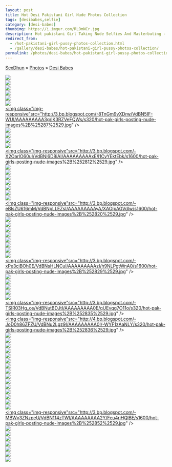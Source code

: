 ```yaml
---
layout: post
title: Hot Desi Pakistani Girl Nude Photos Collection
tags: [desibabes,selfie]
category: [desi-babes]
thumbimg: https://i.imgur.com/RLOmNCr.jpg
description: Hot pakistani Girl Taking Nude Selfies And Masterbuting - 58 Pics of Collection.
redirect_from:
  - /hot-pakistani-girl-pussy-photos-collection.html
  - /gallery/desi-babes/hot-pakistani-girl-pussy-photos-collection/
permalink: /photos/desi-babes/hot-pakistani-girl-pussy-photos-collection/
---
```


<div class="breadcrumb">
<span itemscope='itemscope' itemtype='http://data-vocabulary.org/Breadcrumb'><a href="/" itemprop="url"><span title="SexDhun" itemprop='title'>SexDhun</span></a></span>
<span itemscope='itemscope' itemtype='http://data-vocabulary.org/Breadcrumb'>&#187; <a href="/photos/" itemprop="url"><span title="Photos" itemprop='title'>Photos</span></a></span>
<span itemscope='itemscope' itemtype='http://data-vocabulary.org/Breadcrumb'>&#187; <a href="/photos/desi-babes/" itemprop="url"><span title="Desi Babes" itemprop='title'>Desi Babes</span></a></span>
</div>

<a href="http://1.bp.blogspot.com/-PfjMCantHEY/VdBNkx3BdNI/AAAAAAAAAww/d-ALlmtWxxk/s1600/hot-pak-girls-posting-nude-images%2B%25281%2529.jpg"><img class="img-responsive" src="http://1.bp.blogspot.com/-PfjMCantHEY/VdBNkx3BdNI/AAAAAAAAAww/d-ALlmtWxxk/s320/hot-pak-girls-posting-nude-images%2B%25281%2529.jpg"  /></a><br/>
<a href="http://4.bp.blogspot.com/-jkJX70pLhNs/VdBNom3sU9I/AAAAAAAAAx4/4cLIMUFvdvc/s1600/hot-pak-girls-posting-nude-images%2B%25282%2529.jpg"><img class="img-responsive" src="http://4.bp.blogspot.com/-jkJX70pLhNs/VdBNom3sU9I/AAAAAAAAAx4/4cLIMUFvdvc/s320/hot-pak-girls-posting-nude-images%2B%25282%2529.jpg"  /></a><br/>
<a href="http://2.bp.blogspot.com/-_MWpE4A0pzs/VdBNsZigQ0I/AAAAAAAAAzY/x9Bf2Mb26_E/s1600/hot-pak-girls-posting-nude-images%2B%25283%2529.jpg"><img class="img-responsive" src="http://2.bp.blogspot.com/-_MWpE4A0pzs/VdBNsZigQ0I/AAAAAAAAAzY/x9Bf2Mb26_E/s320/hot-pak-girls-posting-nude-images%2B%25283%2529.jpg"  /></a><br/>
<a href="http://3.bp.blogspot.com/-SoM2Ivp8TFc/VdBNwP_zkyI/AAAAAAAAA0g/tbEAVGRdybg/s1600/hot-pak-girls-posting-nude-images%2B%25284%2529.jpg"><img class="img-responsive" src="http://3.bp.blogspot.com/-SoM2Ivp8TFc/VdBNwP_zkyI/AAAAAAAAA0g/tbEAVGRdybg/s320/hot-pak-girls-posting-nude-images%2B%25284%2529.jpg"  /></a><br/>
<a href="http://4.bp.blogspot.com/-1lPIBAVXorw/VdBN1DcPCoI/AAAAAAAAA2M/MhskeO32H8U/s1600/hot-pak-girls-posting-nude-images%2B%25285%2529.jpg"><img class="img-responsive" src="http://4.bp.blogspot.com/-1lPIBAVXorw/VdBN1DcPCoI/AAAAAAAAA2M/MhskeO32H8U/s320/hot-pak-girls-posting-nude-images%2B%25285%2529.jpg"  /></a><br/>
<a href="http://4.bp.blogspot.com/-ncZz82994p4/VdBN4a1rQeI/AAAAAAAAA3Y/vWOw329Sy1I/s1600/hot-pak-girls-posting-nude-images%2B%25286%2529.jpg"><img class="img-responsive" src="http://4.bp.blogspot.com/-ncZz82994p4/VdBN4a1rQeI/AAAAAAAAA3Y/vWOw329Sy1I/s320/hot-pak-girls-posting-nude-images%2B%25286%2529.jpg"  /></a><br/>
<a href="http://3.bp.blogspot.com/-8TnGm9vXDrw/VdBN5IF-WUI/AAAAAAAAA3g/IK3RZVeFQWs/s1600/hot-pak-girls-posting-nude-images%2B%25287%2529.jpg"><img class="img-responsive"src="http://3.bp.blogspot.com/-8TnGm9vXDrw/VdBN5IF-WUI/AAAAAAAAA3g/IK3RZVeFQWs/s320/hot-pak-girls-posting-nude-images%2B%25287%2529.jpg"  /></a><br/>
<a href="http://2.bp.blogspot.com/-HGjDHcKKNUc/VdBN5SvqwlI/AAAAAAAAA3o/xMLMks5jDc0/s1600/hot-pak-girls-posting-nude-images%2B%25288%2529.jpg"><img class="img-responsive" src="http://2.bp.blogspot.com/-HGjDHcKKNUc/VdBN5SvqwlI/AAAAAAAAA3o/xMLMks5jDc0/s320/hot-pak-girls-posting-nude-images%2B%25288%2529.jpg"  /></a><br/>
<a href="http://2.bp.blogspot.com/-G180znCIllI/VdBN5sVWSVI/AAAAAAAAA3w/4qGeRAdfJyY/s1600/hot-pak-girls-posting-nude-images%2B%25289%2529.jpg"><img class="img-responsive" src="http://2.bp.blogspot.com/-G180znCIllI/VdBN5sVWSVI/AAAAAAAAA3w/4qGeRAdfJyY/s320/hot-pak-girls-posting-nude-images%2B%25289%2529.jpg"  /></a><br/>
<a href="http://3.bp.blogspot.com/-iyWaeHKki6c/VdBNkq1Ct3I/AAAAAAAAAwo/MHWwpOYViyc/s1600/hot-pak-girls-posting-nude-images%2B%252810%2529.jpg"><img class="img-responsive" src="http://3.bp.blogspot.com/-iyWaeHKki6c/VdBNkq1Ct3I/AAAAAAAAAwo/MHWwpOYViyc/s320/hot-pak-girls-posting-nude-images%2B%252810%2529.jpg"  /></a><br/>
<a href="http://4.bp.blogspot.com/-To5R_W5Zizw/VdBNlL2yZ8I/AAAAAAAAAws/Wa6cP3yF_eM/s1600/hot-pak-girls-posting-nude-images%2B%252811%2529.jpg"><img class="img-responsive" src="http://4.bp.blogspot.com/-To5R_W5Zizw/VdBNlL2yZ8I/AAAAAAAAAws/Wa6cP3yF_eM/s320/hot-pak-girls-posting-nude-images%2B%252811%2529.jpg"  /></a><br/>
<a href="http://3.bp.blogspot.com/-X2OarlO60uI/VdBNl6D8iAI/AAAAAAAAAxE/l1CyYEktEbk/s1600/hot-pak-girls-posting-nude-images%2B%252812%2529.jpg"><img class="img-responsive"src="http://3.bp.blogspot.com/-X2OarlO60uI/VdBNl6D8iAI/AAAAAAAAAxE/l1CyYEktEbk/s1600/hot-pak-girls-posting-nude-images%2B%252812%2529.jpg" /></a><br/>
<a href="http://3.bp.blogspot.com/-lEJw7sOz84w/VdBNmDr5D8I/AAAAAAAAAxA/TwVjz4emzxM/s1600/hot-pak-girls-posting-nude-images%2B%252813%2529.jpg"><img class="img-responsive" src="http://3.bp.blogspot.com/-lEJw7sOz84w/VdBNmDr5D8I/AAAAAAAAAxA/TwVjz4emzxM/s320/hot-pak-girls-posting-nude-images%2B%252813%2529.jpg"  /></a><br/>
<a href="http://1.bp.blogspot.com/-4t7sdbs34Hg/VdBNmgPE1zI/AAAAAAAAAxI/Tql3oQRb9vU/s1600/hot-pak-girls-posting-nude-images%2B%252814%2529.jpg"><img class="img-responsive" src="http://1.bp.blogspot.com/-4t7sdbs34Hg/VdBNmgPE1zI/AAAAAAAAAxI/Tql3oQRb9vU/s320/hot-pak-girls-posting-nude-images%2B%252814%2529.jpg"  /></a><br/>
<a href="http://4.bp.blogspot.com/-IbbWR4vWrJo/VdBNm_4KMlI/AAAAAAAAAxQ/lzbwwEu6Vzo/s1600/hot-pak-girls-posting-nude-images%2B%252815%2529.jpg"><img class="img-responsive" src="http://4.bp.blogspot.com/-IbbWR4vWrJo/VdBNm_4KMlI/AAAAAAAAAxQ/lzbwwEu6Vzo/s320/hot-pak-girls-posting-nude-images%2B%252815%2529.jpg"  /></a><br/>
<a href="http://1.bp.blogspot.com/-A94-MvRwPi4/VdBNnFtAx_I/AAAAAAAAAxc/kDUj9EgPOBA/s1600/hot-pak-girls-posting-nude-images%2B%252816%2529.jpg"><img class="img-responsive" src="http://1.bp.blogspot.com/-A94-MvRwPi4/VdBNnFtAx_I/AAAAAAAAAxc/kDUj9EgPOBA/s320/hot-pak-girls-posting-nude-images%2B%252816%2529.jpg"  /></a><br/>
<a href="http://4.bp.blogspot.com/-UpM-yOaESEk/VdBNnfc4qAI/AAAAAAAAAxk/51CJU2gJfbo/s1600/hot-pak-girls-posting-nude-images%2B%252817%2529.jpg"><img class="img-responsive" src="http://4.bp.blogspot.com/-UpM-yOaESEk/VdBNnfc4qAI/AAAAAAAAAxk/51CJU2gJfbo/s320/hot-pak-girls-posting-nude-images%2B%252817%2529.jpg"  /></a><br/>
<a href="http://2.bp.blogspot.com/-dQ97RG4pRBM/VdBNn3wZX2I/AAAAAAAAAxs/_ODGXDwl6ls/s1600/hot-pak-girls-posting-nude-images%2B%252818%2529.jpg"><img class="img-responsive" src="http://2.bp.blogspot.com/-dQ97RG4pRBM/VdBNn3wZX2I/AAAAAAAAAxs/_ODGXDwl6ls/s320/hot-pak-girls-posting-nude-images%2B%252818%2529.jpg"  /></a><br/>
<a href="http://2.bp.blogspot.com/-YNv50Jf6P5Y/VdBNoeJZhoI/AAAAAAAAAx0/o5f0sopkFIs/s1600/hot-pak-girls-posting-nude-images%2B%252819%2529.jpg"><img class="img-responsive" src="http://2.bp.blogspot.com/-YNv50Jf6P5Y/VdBNoeJZhoI/AAAAAAAAAx0/o5f0sopkFIs/s320/hot-pak-girls-posting-nude-images%2B%252819%2529.jpg"  /></a><br/>
<a href="http://3.bp.blogspot.com/-eBIsZU616mM/VdBNpLLEZsI/AAAAAAAAAyA/XAOIpAGVdlw/s1600/hot-pak-girls-posting-nude-images%2B%252820%2529.jpg"><img class="img-responsive"src="http://3.bp.blogspot.com/-eBIsZU616mM/VdBNpLLEZsI/AAAAAAAAAyA/XAOIpAGVdlw/s1600/hot-pak-girls-posting-nude-images%2B%252820%2529.jpg" /></a><br/>
<a href="http://3.bp.blogspot.com/-1OIe5ITChoQ/VdBNpUNuEvI/AAAAAAAAAyI/6V0BR3V_1lY/s1600/hot-pak-girls-posting-nude-images%2B%252821%2529.jpg"><img class="img-responsive" src="http://3.bp.blogspot.com/-1OIe5ITChoQ/VdBNpUNuEvI/AAAAAAAAAyI/6V0BR3V_1lY/s320/hot-pak-girls-posting-nude-images%2B%252821%2529.jpg" /></a><br/>
<a href="http://4.bp.blogspot.com/-7bOkFQPXfc0/VdBNp46mgBI/AAAAAAAAAyQ/3ildWhFQvbg/s1600/hot-pak-girls-posting-nude-images%2B%252822%2529.jpg"><img class="img-responsive" src="http://4.bp.blogspot.com/-7bOkFQPXfc0/VdBNp46mgBI/AAAAAAAAAyQ/3ildWhFQvbg/s320/hot-pak-girls-posting-nude-images%2B%252822%2529.jpg"  /></a><br/>
<a href="http://4.bp.blogspot.com/-jXJJJ_8gfVA/VdBNqSnMU5I/AAAAAAAAAyc/dxP_Um2Ql8E/s1600/hot-pak-girls-posting-nude-images%2B%252823%2529.jpg"><img class="img-responsive" src="http://4.bp.blogspot.com/-jXJJJ_8gfVA/VdBNqSnMU5I/AAAAAAAAAyc/dxP_Um2Ql8E/s320/hot-pak-girls-posting-nude-images%2B%252823%2529.jpg"  /></a><br/>
<a href="http://3.bp.blogspot.com/-g3P1mtbCo-E/VdBNqntx1HI/AAAAAAAAAyk/pzj7sMftyVc/s1600/hot-pak-girls-posting-nude-images%2B%252824%2529.jpg"><img class="img-responsive" src="http://3.bp.blogspot.com/-g3P1mtbCo-E/VdBNqntx1HI/AAAAAAAAAyk/pzj7sMftyVc/s320/hot-pak-girls-posting-nude-images%2B%252824%2529.jpg"  /></a><br/>
<a href="http://1.bp.blogspot.com/-qg1VnZC1KxU/VdBNq_VShoI/AAAAAAAAAys/4JO_L9l_WmQ/s1600/hot-pak-girls-posting-nude-images%2B%252825%2529.jpg"><img class="img-responsive" src="http://1.bp.blogspot.com/-qg1VnZC1KxU/VdBNq_VShoI/AAAAAAAAAys/4JO_L9l_WmQ/s320/hot-pak-girls-posting-nude-images%2B%252825%2529.jpg"  /></a><br/>
<a href="http://4.bp.blogspot.com/-c_VlxbBb-_I/VdBNrN07NcI/AAAAAAAAAy0/_I_EC73LAb0/s1600/hot-pak-girls-posting-nude-images%2B%252826%2529.jpg"><img class="img-responsive" src="http://4.bp.blogspot.com/-c_VlxbBb-_I/VdBNrN07NcI/AAAAAAAAAy0/_I_EC73LAb0/s320/hot-pak-girls-posting-nude-images%2B%252826%2529.jpg"  /></a><br/>
<a href="http://3.bp.blogspot.com/-bKfxH6Uc2Kc/VdBNrm0iEUI/AAAAAAAAAy8/3hkEdIoVtrk/s1600/hot-pak-girls-posting-nude-images%2B%252827%2529.jpg"><img class="img-responsive" src="http://3.bp.blogspot.com/-bKfxH6Uc2Kc/VdBNrm0iEUI/AAAAAAAAAy8/3hkEdIoVtrk/s320/hot-pak-girls-posting-nude-images%2B%252827%2529.jpg"  /></a><br/>
<a href="http://2.bp.blogspot.com/-EOlPW88xhcw/VdBNr6jvoyI/AAAAAAAAAzA/34VNqz_f-Yg/s1600/hot-pak-girls-posting-nude-images%2B%252828%2529.jpg"><img class="img-responsive" src="http://2.bp.blogspot.com/-EOlPW88xhcw/VdBNr6jvoyI/AAAAAAAAAzA/34VNqz_f-Yg/s320/hot-pak-girls-posting-nude-images%2B%252828%2529.jpg"  /></a><br/>
<a href="http://3.bp.blogspot.com/-xPe3ciBOh0E/VdBNsHLNCuI/AAAAAAAAAzI/h9NLPgtWnA0/s1600/hot-pak-girls-posting-nude-images%2B%252829%2529.jpg"><img class="img-responsive"src="http://3.bp.blogspot.com/-xPe3ciBOh0E/VdBNsHLNCuI/AAAAAAAAAzI/h9NLPgtWnA0/s1600/hot-pak-girls-posting-nude-images%2B%252829%2529.jpg" /></a><br/>
<a href="http://4.bp.blogspot.com/-r1XMk_WUXEE/VdBNsxPMm_I/AAAAAAAAAzc/uSH_ewSh3pQ/s1600/hot-pak-girls-posting-nude-images%2B%252830%2529.jpg"><img class="img-responsive" src="http://4.bp.blogspot.com/-r1XMk_WUXEE/VdBNsxPMm_I/AAAAAAAAAzc/uSH_ewSh3pQ/s320/hot-pak-girls-posting-nude-images%2B%252830%2529.jpg"  /></a><br/>
<a href="http://2.bp.blogspot.com/-p2Zgu1Wnh24/VdBNtNGgKmI/AAAAAAAAAzg/D3SZB1xMskY/s1600/hot-pak-girls-posting-nude-images%2B%252831%2529.jpg"><img class="img-responsive" src="http://2.bp.blogspot.com/-p2Zgu1Wnh24/VdBNtNGgKmI/AAAAAAAAAzg/D3SZB1xMskY/s320/hot-pak-girls-posting-nude-images%2B%252831%2529.jpg"  /></a><br/>
<a href="http://2.bp.blogspot.com/-Al7NuepYnSU/VdBNtgOQ8-I/AAAAAAAAAzw/6_kjBK2fMnE/s1600/hot-pak-girls-posting-nude-images%2B%252832%2529.jpg"><img class="img-responsive" src="http://2.bp.blogspot.com/-Al7NuepYnSU/VdBNtgOQ8-I/AAAAAAAAAzw/6_kjBK2fMnE/s320/hot-pak-girls-posting-nude-images%2B%252832%2529.jpg"  /></a><br/>
<a href="http://3.bp.blogspot.com/-09ubC9FDt2E/VdBNtse8u-I/AAAAAAAAAz0/u2OH-M4laPU/s1600/hot-pak-girls-posting-nude-images%2B%252833%2529.jpg"><img class="img-responsive" src="http://3.bp.blogspot.com/-09ubC9FDt2E/VdBNtse8u-I/AAAAAAAAAz0/u2OH-M4laPU/s320/hot-pak-girls-posting-nude-images%2B%252833%2529.jpg" /></a><br/>
<a href="http://2.bp.blogspot.com/-3-VE0R8BBIo/VdBNuJBkBwI/AAAAAAAAAz4/QmkXppKpZrI/s1600/hot-pak-girls-posting-nude-images%2B%252834%2529.jpg"><img class="img-responsive" src="http://2.bp.blogspot.com/-3-VE0R8BBIo/VdBNuJBkBwI/AAAAAAAAAz4/QmkXppKpZrI/s320/hot-pak-girls-posting-nude-images%2B%252834%2529.jpg"  /></a><br/>
<a href="http://3.bp.blogspot.com/-TSIR03Hg_os/VdBNutBDJtI/AAAAAAAAA0E/qUEvqg7O11o/s1600/hot-pak-girls-posting-nude-images%2B%252835%2529.jpg"><img class="img-responsive"src="http://3.bp.blogspot.com/-TSIR03Hg_os/VdBNutBDJtI/AAAAAAAAA0E/qUEvqg7O11o/s320/hot-pak-girls-posting-nude-images%2B%252835%2529.jpg"  /></a><br/>
<a href="http://4.bp.blogspot.com/-JoD0h86ZFZU/VdBNu2Lgz9I/AAAAAAAAA0I/-WYF1zAaNLY/s1600/hot-pak-girls-posting-nude-images%2B%252836%2529.jpg"><img class="img-responsive"src="http://4.bp.blogspot.com/-JoD0h86ZFZU/VdBNu2Lgz9I/AAAAAAAAA0I/-WYF1zAaNLY/s320/hot-pak-girls-posting-nude-images%2B%252836%2529.jpg"  /></a><br/>
<a href="http://2.bp.blogspot.com/-xJDpmNArJxo/VdBNvCptnJI/AAAAAAAAA0Q/0lqXHPgBOAQ/s1600/hot-pak-girls-posting-nude-images%2B%252837%2529.jpg"><img class="img-responsive" src="http://2.bp.blogspot.com/-xJDpmNArJxo/VdBNvCptnJI/AAAAAAAAA0Q/0lqXHPgBOAQ/s320/hot-pak-girls-posting-nude-images%2B%252837%2529.jpg"  /></a><br/>
<a href="http://1.bp.blogspot.com/-YbnB-D6RAcE/VdBNvsmgrXI/AAAAAAAAA0c/C8orFtIqsWw/s1600/hot-pak-girls-posting-nude-images%2B%252838%2529.jpg"><img class="img-responsive" src="http://1.bp.blogspot.com/-YbnB-D6RAcE/VdBNvsmgrXI/AAAAAAAAA0c/C8orFtIqsWw/s320/hot-pak-girls-posting-nude-images%2B%252838%2529.jpg"  /></a><br/>
<a href="http://2.bp.blogspot.com/-9r5MD_eSuFk/VdBNv3KUuhI/AAAAAAAAA0k/WIu_exOvzrY/s1600/hot-pak-girls-posting-nude-images%2B%252839%2529.jpg"><img class="img-responsive" src="http://2.bp.blogspot.com/-9r5MD_eSuFk/VdBNv3KUuhI/AAAAAAAAA0k/WIu_exOvzrY/s320/hot-pak-girls-posting-nude-images%2B%252839%2529.jpg" /></a><br/>
<a href="http://3.bp.blogspot.com/-_OBoeSjGD-A/VdBNw1Oa8nI/AAAAAAAAA04/t5Ryx6Ehz3Q/s1600/hot-pak-girls-posting-nude-images%2B%252840%2529.jpg"><img class="img-responsive" src="http://3.bp.blogspot.com/-_OBoeSjGD-A/VdBNw1Oa8nI/AAAAAAAAA04/t5Ryx6Ehz3Q/s320/hot-pak-girls-posting-nude-images%2B%252840%2529.jpg" /></a><br/>
<a href="http://1.bp.blogspot.com/-uuV7gNuHGh4/VdBNxOH7M6I/AAAAAAAAA08/IVPYBL96s8c/s1600/hot-pak-girls-posting-nude-images%2B%252841%2529.jpg"><img class="img-responsive" src="http://1.bp.blogspot.com/-uuV7gNuHGh4/VdBNxOH7M6I/AAAAAAAAA08/IVPYBL96s8c/s320/hot-pak-girls-posting-nude-images%2B%252841%2529.jpg"  /></a><br/>
<a href="http://2.bp.blogspot.com/-lbW_sPOtmkE/VdBNxSu6-AI/AAAAAAAAA1A/E9YmflElWlo/s1600/hot-pak-girls-posting-nude-images%2B%252842%2529.jpg"><img class="img-responsive" src="http://2.bp.blogspot.com/-lbW_sPOtmkE/VdBNxSu6-AI/AAAAAAAAA1A/E9YmflElWlo/s320/hot-pak-girls-posting-nude-images%2B%252842%2529.jpg"  /></a><br/>
<a href="http://1.bp.blogspot.com/-BkJWezzN8xU/VdBNyK9mhSI/AAAAAAAAA1I/hLx9u9bgW24/s1600/hot-pak-girls-posting-nude-images%2B%252843%2529.jpg"><img class="img-responsive" src="http://1.bp.blogspot.com/-BkJWezzN8xU/VdBNyK9mhSI/AAAAAAAAA1I/hLx9u9bgW24/s320/hot-pak-girls-posting-nude-images%2B%252843%2529.jpg"  /></a><br/>
<a href="http://2.bp.blogspot.com/-ICyiejHrlQk/VdBNyRSJEDI/AAAAAAAAA1M/Ty-O_zjf_y0/s1600/hot-pak-girls-posting-nude-images%2B%252844%2529.jpg"><img class="img-responsive" src="http://2.bp.blogspot.com/-ICyiejHrlQk/VdBNyRSJEDI/AAAAAAAAA1M/Ty-O_zjf_y0/s320/hot-pak-girls-posting-nude-images%2B%252844%2529.jpg"  /></a><br/>
<a href="http://1.bp.blogspot.com/-hTtdUhZD3pY/VdBNy42SAMI/AAAAAAAAA1Y/on8o2FDR7qI/s1600/hot-pak-girls-posting-nude-images%2B%252845%2529.jpg"><img class="img-responsive" src="http://1.bp.blogspot.com/-hTtdUhZD3pY/VdBNy42SAMI/AAAAAAAAA1Y/on8o2FDR7qI/s320/hot-pak-girls-posting-nude-images%2B%252845%2529.jpg"  /></a><br/>
<a href="http://4.bp.blogspot.com/-xWgxSi6LDKw/VdBNzLDEIzI/AAAAAAAAA1k/vIr2lpiO6xw/s1600/hot-pak-girls-posting-nude-images%2B%252846%2529.jpg"><img class="img-responsive" src="http://4.bp.blogspot.com/-xWgxSi6LDKw/VdBNzLDEIzI/AAAAAAAAA1k/vIr2lpiO6xw/s320/hot-pak-girls-posting-nude-images%2B%252846%2529.jpg"  /></a><br/>
<a href="http://3.bp.blogspot.com/-Cy1K_j8xHqw/VdBNzSYgahI/AAAAAAAAA1s/jX1X2-5GAH0/s1600/hot-pak-girls-posting-nude-images%2B%252847%2529.jpg"><img class="img-responsive" src="http://3.bp.blogspot.com/-Cy1K_j8xHqw/VdBNzSYgahI/AAAAAAAAA1s/jX1X2-5GAH0/s320/hot-pak-girls-posting-nude-images%2B%252847%2529.jpg"  /></a><br/>
<a href="http://2.bp.blogspot.com/-TEFy-5KAkZw/VdBNz7YQmqI/AAAAAAAAA1w/5Kb9yjsSru4/s1600/hot-pak-girls-posting-nude-images%2B%252848%2529.jpg"><img class="img-responsive" src="http://2.bp.blogspot.com/-TEFy-5KAkZw/VdBNz7YQmqI/AAAAAAAAA1w/5Kb9yjsSru4/s320/hot-pak-girls-posting-nude-images%2B%252848%2529.jpg"  /></a><br/>
<a href="http://2.bp.blogspot.com/-r9lES7clQzk/VdBN0f_ZV_I/AAAAAAAAA14/Qg61X20-wT8/s1600/hot-pak-girls-posting-nude-images%2B%252849%2529.jpg"><img class="img-responsive" src="http://2.bp.blogspot.com/-r9lES7clQzk/VdBN0f_ZV_I/AAAAAAAAA14/Qg61X20-wT8/s320/hot-pak-girls-posting-nude-images%2B%252849%2529.jpg"  /></a><br/>
<a href="http://3.bp.blogspot.com/-Ezx73eoKiMc/VdBN0zjR-7I/AAAAAAAAA2E/-qoD88B3I0k/s1600/hot-pak-girls-posting-nude-images%2B%252850%2529.jpg"><img class="img-responsive" src="http://3.bp.blogspot.com/-Ezx73eoKiMc/VdBN0zjR-7I/AAAAAAAAA2E/-qoD88B3I0k/s320/hot-pak-girls-posting-nude-images%2B%252850%2529.jpg"  /></a><br/>
<a href="http://3.bp.blogspot.com/-Dr0yTTMVq9s/VdBN1X5mt2I/AAAAAAAAA2Q/d0-ceu4L54E/s1600/hot-pak-girls-posting-nude-images%2B%252851%2529.jpg"><img class="img-responsive" src="http://3.bp.blogspot.com/-Dr0yTTMVq9s/VdBN1X5mt2I/AAAAAAAAA2Q/d0-ceu4L54E/s320/hot-pak-girls-posting-nude-images%2B%252851%2529.jpg"  /></a><br/>
<a href="http://3.bp.blogspot.com/-MBWv3ZNzpeU/VdBN114zTWI/AAAAAAAAA2Y/Feu4riHQlBE/s1600/hot-pak-girls-posting-nude-images%2B%252852%2529.jpg"><img class="img-responsive"src="http://3.bp.blogspot.com/-MBWv3ZNzpeU/VdBN114zTWI/AAAAAAAAA2Y/Feu4riHQlBE/s1600/hot-pak-girls-posting-nude-images%2B%252852%2529.jpg" /></a><br/>
<a href="http://3.bp.blogspot.com/-7WQ3k_Lw2aA/VdBN2D2PgKI/AAAAAAAAA2k/ZpQExqUOtyo/s1600/hot-pak-girls-posting-nude-images%2B%252853%2529.jpg"><img class="img-responsive" src="http://3.bp.blogspot.com/-7WQ3k_Lw2aA/VdBN2D2PgKI/AAAAAAAAA2k/ZpQExqUOtyo/s320/hot-pak-girls-posting-nude-images%2B%252853%2529.jpg"  /></a><br/>
<a href="http://4.bp.blogspot.com/-GS0StVOOVUk/VdBN2SLHbdI/AAAAAAAAA2s/xQGv4JMP4hU/s1600/hot-pak-girls-posting-nude-images%2B%252854%2529.jpg"><img class="img-responsive" src="http://4.bp.blogspot.com/-GS0StVOOVUk/VdBN2SLHbdI/AAAAAAAAA2s/xQGv4JMP4hU/s320/hot-pak-girls-posting-nude-images%2B%252854%2529.jpg"  /></a><br/>
<a href="http://1.bp.blogspot.com/-9i3-aJh7wwE/VdBN2rgdCVI/AAAAAAAAA20/vJCJDEcP8fU/s1600/hot-pak-girls-posting-nude-images%2B%252855%2529.jpg"><img class="img-responsive" src="http://1.bp.blogspot.com/-9i3-aJh7wwE/VdBN2rgdCVI/AAAAAAAAA20/vJCJDEcP8fU/s320/hot-pak-girls-posting-nude-images%2B%252855%2529.jpg"  /></a><br/>
<a href="http://1.bp.blogspot.com/-rySXx8qnO5E/VdBN3IJQE0I/AAAAAAAAA24/tIuXzNfq0DA/s1600/hot-pak-girls-posting-nude-images%2B%252856%2529.jpg"><img class="img-responsive" src="http://1.bp.blogspot.com/-rySXx8qnO5E/VdBN3IJQE0I/AAAAAAAAA24/tIuXzNfq0DA/s320/hot-pak-girls-posting-nude-images%2B%252856%2529.jpg"  /></a><br/>
<a href="http://2.bp.blogspot.com/-F19AzRG4D9I/VdBN3o-96oI/AAAAAAAAA3A/MG6ZOHOG6iY/s1600/hot-pak-girls-posting-nude-images%2B%252857%2529.jpg"><img class="img-responsive" src="http://2.bp.blogspot.com/-F19AzRG4D9I/VdBN3o-96oI/AAAAAAAAA3A/MG6ZOHOG6iY/s320/hot-pak-girls-posting-nude-images%2B%252857%2529.jpg"  /></a><br/>
<a href="http://1.bp.blogspot.com/-OfoMHPecucU/VdBN3-FdhdI/AAAAAAAAA3U/W6ZocK81uyo/s1600/hot-pak-girls-posting-nude-images%2B%252858%2529.jpg"><img class="img-responsive" src="http://1.bp.blogspot.com/-OfoMHPecucU/VdBN3-FdhdI/AAAAAAAAA3U/W6ZocK81uyo/s320/hot-pak-girls-posting-nude-images%2B%252858%2529.jpg"  /></a><br/>
<a href="http://4.bp.blogspot.com/-CFk5msJ_7G8/VdBN4GUgh5I/AAAAAAAAA3Q/XzonsJpIhbk/s1600/hot-pak-girls-posting-nude-images%2B%252859%2529.jpg"><img class="img-responsive" src="http://4.bp.blogspot.com/-CFk5msJ_7G8/VdBN4GUgh5I/AAAAAAAAA3Q/XzonsJpIhbk/s320/hot-pak-girls-posting-nude-images%2B%252859%2529.jpg"  /></a><br/>

